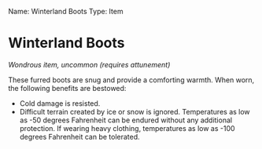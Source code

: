 Name: Winterland Boots
Type: Item

# Winterland Boots
_Wondrous item, uncommon (requires attunement)_

These furred boots are snug and provide a comforting warmth. When worn, the following benefits are bestowed:

* Cold damage is resisted.
* Difficult terrain created by ice or snow is ignored. Temperatures as low as -50 degrees Fahrenheit can be endured without any additional protection. If wearing heavy clothing, temperatures as low as -100 degrees Fahrenheit can be tolerated.